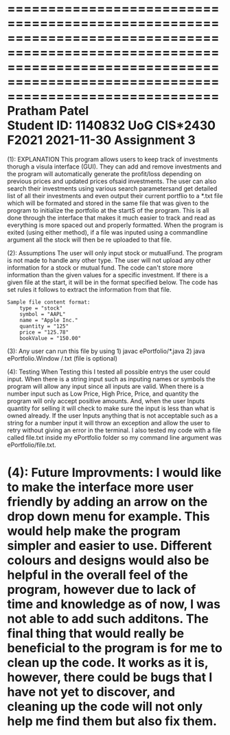 ======================================================================================================================================================================================
Pratham Patel    
Student ID: 1140832
UoG CIS*2430 F2021
2021-11-30
Assignment 3
======================================================================================================================================================================================


(1): EXPLANATION
	This program allows users to keep track of investments thorugh a visula interface (GUI). They can add and remove investments and the program will automatically generate the 
	profit/loss depending on previous prices and updated prices ofsaid investments. The user can also search their investments using various search parametersand get detailed list 
	of all their investments and even output their current portflio to a *.txt file which will be formated and stored in the same file that was given to the program to initialize 
	the portfolio at the startS of the program. This is all done through the interface that makes it much easier to track and read as everything is more spaced out and properly 
	formatted. When the program is exited (using either method), if a file was inputed using a commandline argument all the stock will then be re uploaded to that file.

(2): Assumptions 
	The user will only input stock or mutualFund. The program is not made to handle any other type.
	The user will not upload any other information for a stock or mutual fund. The code can't store more information than the given values for a specific investment.
	If there is a given file at the start, it will be in the format specified below. The code has set rules it follows to extract the information from that file.

	Sample file content format: 
		type = "stock"
		symbol = "AAPL"
		name = "Apple Inc."
		quantity = "125"
		price = "125.78"
		bookValue = "150.00"

(3): Any user can run this file by using
	1) javac ePortfolio/*.java
	2) java ePortfolio.Window <foldername>/<filename>.txt   (file is optional)

(4): Testing
	When Testing this I tested all possible entrys the user could input. When there is a string input such as inputing names or symbols the program will allow any input since all 
	inputs are valid. When there is a number input such as Low Price, High Price, Price, and quantity the program will only accept positive amounts. And, when the user Inputs 
	quantity for selling it will check to make sure the input is less than what is owned already. If the user Inputs anything that is not acceptable such as a string for a number 
	input it will throw an exception and allow the user to retry without giving an error in the terminal. I also tested my code with a file called file.txt inside my ePortfolio 
	folder so my command line argument was ePortfolio/file.txt.

(4): Future Improvments: 
	I would like to make the interface more user friendly by adding an arrow on the drop down menu for example. This would help make the program simpler and easier to use. Different 
	colours and designs would also be helpful in the overall feel of the program, however due to lack of time and knowledge as of now, I was not able to add such additons. The final 
	thing that would really be beneficial to the program is for me to clean up the code. It works as it is, however, there could be bugs that I have not yet to discover, and 
	cleaning up the code will not only help me find them but also fix them.
======================================================================================================================================================================================
